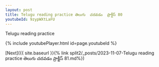 ```yaml
---
layout: post
title: Telugu reading practice తెలుగు  చదవడం  ప్రాక్టీస్ 80
youtubeId: 9zypWXtLaFU
---
```

 
 
Telugu reading practice
 
 
 
 
 


{% include youtubePlayer.html id=page.youtubeId %}
 
[Next]({{ site.baseurl }}{% link  split2/_posts/2023-11-07-Telugu reading practice తెలుగు  చదవడం  ప్రాక్టీస్ 81.md%})
 
